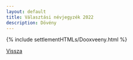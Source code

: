 ```yaml
---
layout: default
title: Választási névjegyzék 2022
description: Dövény
---
```


{% include settlementHTMLs/Dooxveeny.html %}

[Vissza](../)